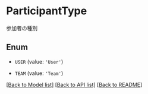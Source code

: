 # ParticipantType

参加者の種別

## Enum

* `USER` (value: `'User'`)

* `TEAM` (value: `'Team'`)

[[Back to Model list]](../README.md#documentation-for-models) [[Back to API list]](../README.md#documentation-for-api-endpoints) [[Back to README]](../README.md)


